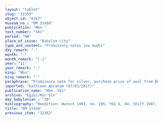 ```yaml
---
layout: "tablet"
slug: "32359"
object_id: "8167"
museum_no_: "BM 31494"
publication: "Nbn."
text_number: "581"
period: "NB"
place_of_issue: "Babylon city"
type_and_content: "Promissory notes ina muẖẖi"
day_remark: "-"
month: "-"
month_remark: "[-]"
year: "11"
year_remark: "-"
king: "Nbn"
king_remark: "-"
paraphrase: "Promissory note for silver, purchase price of wool from Bēl-&scaron;arru-uṣur, the crownprince. Security pledge. Interest at default.<br /> <strong>B</strong> owes 20 minas of silver to <strong>A</strong> to be delivered in Addar (XII) of the 11<sup>th</sup> year. The debt will bear a yearly interest of 20% at default (<em>nemerk&ucirc;</em>). The debt results from <strong>B</strong>&#39;s purchase of wool (<em>&scaron;īm &scaron;ipāti</em>) from <strong>C</strong>, the crownprince (<em>mār &scaron;arri</em>). The wool is the latter&#39;s income (<em>makkūru</em>) which is managed by (<em>&scaron;a ina qāte</em>) <strong>A</strong>, his mayor domo (<em>rab bīti</em>) and by his secretaries (<em>sepīru</em>). Considering that the price of unprocessed wool is 1 shekel for 5 minas of wool, it follows that <strong>B</strong> bought about 3000 kg wool. The month in which the present document has been written is broken off, but it was most likely soon after sheep shearing which normally took place in February/March (Wunsch 1993, 55f.). Hence, the broken month in which the tablet was drawn up can be safely reconstructed as &Scaron;abāṭ (XI). The debtor&#39;s house next to [broken off], his slaves and his entire property in and outside the city are pledged to <strong>C</strong> until the debt is fully repaid. Names of 5 witnesses and the scribe: Bēl-ahhē-iddin/Nab&ucirc;-balāssu-iqbi.<br /> <br /> <strong>A</strong> = Nab&ucirc;-ṣābit-qātē, mayor domo (<em>rab bīti</em>) of <strong>C</strong>; <strong>B</strong> = Iddin-Marduk/Iqī&scaron;āya//Nūr-S&icirc;n; <strong>C</strong> = Bēl-&scaron;arru-uṣur, crownprince (<em>mār &scaron;arri</em>)"
imported: "Kathleen Abraham (07/01/2017)"
publication_name: "Nbn. 581"
archive: "Egibi/Nūr-Sîn"
day_babylonian_: "20"
bibliography: "Reedition: Wunsch 1993, no. 195; YOS 6, 84; Shiff 1987, no. 126;Petschow 1956 (NBPf. 101)."
title: "BM 31494"
previous_item: "32362"
---
```


